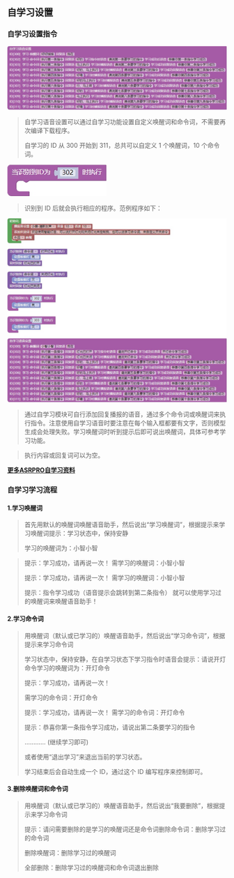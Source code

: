 ## 自学习设置 <!-- {docsify-ignore} -->

### 自学习设置指令



 

![img](ASRPRO编程手册.assets/wps552.png) 

 

> 自学习语音设置可以通过自学习功能设置自定义唤醒词和命令词，不需要再次编译下载程序。
>
> 自学习的 ID 从 300 开始到 311，总共可以自定义 1 个唤醒词，10 个命令词。
>



![img](ASRPRO编程手册.assets/wps553.jpg) 

 

> 识别到 ID 后就会执行相应的程序。范例程序如下：
>



![img](ASRPRO编程手册.assets/wps554.png) 

 

> 通过自学习模块可自行添加回复播报的语音，通过多个命令词或唤醒词来执行指令。注意使用自学习语音时要注意在每个输入框都要有文字，否则模型生成会处理失败。学习唤醒词时听到提示后即可说出唤醒词，具体可参考学习功能。
>

> 执行内容或回复词可以为空。

**[更多ASRPRO自学习资料](https://haohaodada.com/new/bbs/forum.php?mod=viewthread&tid=1099)**


### 自学习学习流程

 

#### 1.学习唤醒词

 

> 首先用默认的唤醒词唤醒语音助手，然后说出“学习唤醒词”，根据提示来学习唤醒词提示：学习状态中，保持安静
>
> 学习的唤醒词为：小智小智
>

 

> 提示：学习成功，请再说一次！ 需学习的唤醒词：小智小智
>
> 提示：学习成功，请再说一次！ 需学习的唤醒词：小智小智
>
> 提示：指令学习成功（语音提示会跳转到第二条指令） 就可以使用学习过的唤醒词来唤醒语音助手！
>

 

#### 2.学习命令词

 

> 用唤醒词（默认或已学习的）唤醒语音助手，然后说出“学习命令词”，根据提示来学习命令词
>
> 学习状态中，保持安静，在自学习状态下学习指令时语音会提示：请说开灯命令学习的唤醒词为：开灯命令
>
> 提示：学习成功，请再说一次！
>
> 需学习的命令词：开灯命令
>
> 提示：学习成功，请再说一次！ 需学习的命令词：开灯命令
>
> 提示：恭喜你第一条指令学习成功，请说出第二条要学习的指令
>
> ………… (继续学习即可)
>
> 或者使用“退出学习”来退出当前的学习状态。
>
> 学习结束后会自动生成一个 ID，通过这个 ID 编写程序来控制即可。
>

 

#### 3.删除唤醒词和命令词

 

> 用唤醒词（默认或已学习的）唤醒语音助手，然后说出“我要删除”，根据提示来学习命令词
>
> 提示：请问需要删除的是学习的唤醒词还是命令词删除命令词：删除学习过的命令词
>
> 删除唤醒词：删除学习过的唤醒词
>
> 全部删除：删除学习过的唤醒词和命令词退出删除
>
